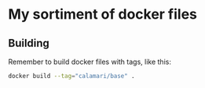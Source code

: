 # My sortiment of docker files

## Building

Remember to build docker files with tags, like this:

```bash
docker build --tag="calamari/base" .
```
